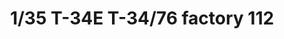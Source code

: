 ---
layout: product
title: "1/35 T-34E T-34/76 factory 112"
price: "8500" 
desc: "Maketa"
img_path: "/assets/img/BT009.webp"
brand: "Border Models"
available: false
special_offer: false
new: false
soon: false
cat: "010000"
subcat: "011600"
subsubcat: "0N/A"
sifra: "BT009"
popular: false
---